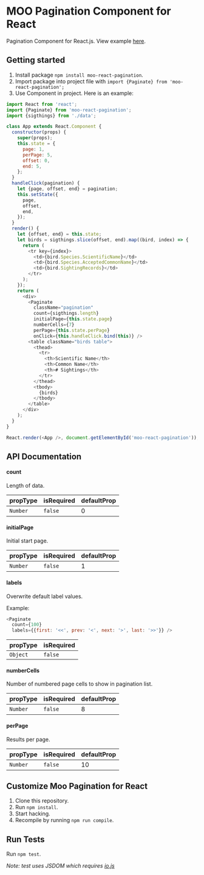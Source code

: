 # MOO Pagination Component for React
Pagination Component for React.js. View example [here](http://moocommerce.github.io/moo-react-pagination/).

## Getting started
1. Install package `npm install moo-react-pagination`.
2. Import package into project file with `import {Paginate} from 'moo-react-pagination';`
3. Use Component in project. Here is an example:

```javascript
import React from 'react';
import {Paginate} from 'moo-react-pagination';
import {sigthings} from './data';

class App extends React.Component {
  constructor(props) {
    super(props);
    this.state = {
      page: 1,
      perPage: 5,
      offset: 0,
      end: 5,
    };
  }
  handleClick(pagination) {
    let {page, offset, end} = pagination;
    this.setState({
      page,
      offset,
      end,
    });
  }
  render() {
    let {offset, end} = this.state;
    let birds = sigthings.slice(offset, end).map((bird, index) => {
      return (
        <tr key={index}>
          <td>{bird.Species.ScientificName}</td>
          <td>{bird.Species.AcceptedCommonName}</td>
          <td>{bird.SightingRecords}</td>
        </tr>
      );
    });
    return (
      <div>
        <Paginate
          className="pagination"
          count={sigthings.length}
          initialPage={this.state.page}
          numberCells={7}
          perPage={this.state.perPage}
          onClick={this.handleClick.bind(this)} />
        <table className="birds table">
          <thead>
            <tr>
              <th>Scientific Name</th>
              <th>Common Name</th>
              <th># Sightings</th>
            </tr>
          </thead>
          <tbody>
            {birds}
          </tbody>
        </table>
      </div>
    );
  }
}

React.render(<App />, document.getElementById('moo-react-pagination'));
```

## API Documentation
#### count
Length of data.

| propType   | isRequired | defaultProp |
|------------|------------|-------------|
| `Number`   | `false`    | 0           |


#### initialPage
Initial start page.

| propType   | isRequired | defaultProp |
|------------|------------|-------------|
| `Number`   | `false`    | 1           |

#### labels
Overwrite default label values.

Example:

```javascript
<Paginate
  count={100}
  labels={{first: '<<', prev: '<', next: '>', last: '>>'}} />
```

| propType   | isRequired |
|------------|------------|
| `Object`   | `false`    |


#### numberCells
Number of numbered page cells to show in pagination list.

| propType   | isRequired | defaultProp |
|------------|------------|-------------|
| `Number`   | `false`    | 8           |

#### perPage
Results per page.

| propType   | isRequired | defaultProp |
|------------|------------|-------------|
| `Number`   | `false`    | 10          |


## Customize Moo Pagination for React
1. Clone this repository.
2. Run `npm install`.
3. Start hacking.
3. Recompile by running `npm run compile`.

## Run Tests
Run `npm test`.

*Note: test uses JSDOM which requires [io.js](https://iojs.org/en/index.html)*
